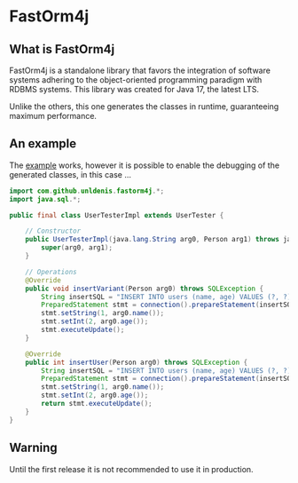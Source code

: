# FastOrm4j

## What is FastOrm4j

FastOrm4j is a standalone library that favors the integration of software systems adhering to the object-oriented programming paradigm with RDBMS systems. This library was created for Java 17, the latest LTS.

Unlike the others, this one generates the classes in runtime, guaranteeing maximum performance.

## An example
The <a href="https://github.com/unldenis/FastOrm4j/blob/master/src/test/java/UserTester.java">example</a> works, however it is possible to enable the debugging of the generated classes, in this case ...

```java
import com.github.unldenis.fastorm4j.*;
import java.sql.*;

public final class UserTesterImpl extends UserTester {

    // Constructor
    public UserTesterImpl(java.lang.String arg0, Person arg1) throws java.sql.SQLException,java.lang.ClassNotFoundException {
        super(arg0, arg1);
    }

    // Operations
    @Override
    public void insertVariant(Person arg0) throws SQLException {
        String insertSQL = "INSERT INTO users (name, age) VALUES (?, ?)";
        PreparedStatement stmt = connection().prepareStatement(insertSQL);
        stmt.setString(1, arg0.name());
        stmt.setInt(2, arg0.age());
        stmt.executeUpdate();
    }

    @Override
    public int insertUser(Person arg0) throws SQLException {
        String insertSQL = "INSERT INTO users (name, age) VALUES (?, ?)";
        PreparedStatement stmt = connection().prepareStatement(insertSQL);
        stmt.setString(1, arg0.name());
        stmt.setInt(2, arg0.age());
        return stmt.executeUpdate();
    }
}
```

## Warning
Until the first release it is not recommended to use it in production.

